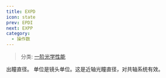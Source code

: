 ```yaml
---
title: EXPD
icon: state
prev: EPDI
next: EXPP
category:
  - 操作数
---
```


> 分类: [一阶光学性能](/hb/operands/131/879/  "Zemax 操作数 一阶光学性能")

出瞳直径。 
单位是镜头单位。这是近轴光瞳直径，对共轴系统有效。
